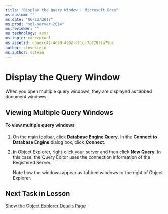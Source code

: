 ```yaml
---
title: "Display the Query Window | Microsoft Docs"
ms.custom: ""
ms.date: "06/13/2017"
ms.prod: "sql-server-2014"
ms.reviewer: ""
ms.technology: ssms
ms.topic: conceptual
ms.assetid: d3aecc41-4d79-49b2-a11c-7b2203fa79bc
author: stevestein
ms.author: sstein
---
```

# Display the Query Window
  When you open multiple query windows, they are displayed as tabbed document windows.  
  
## Viewing Multiple Query Windows  
  
#### To view multiple query windows  
  
1.  On the main toolbar, click **Database Engine Query**. In the **Connect to Database Engine** dialog box, click **Connect**.  
  
2.  In Object Explorer, right-click your server and then click **New Query**. In this case, the Query Editor uses the connection information of the Registered Server.  
  
     Note how the windows appear as tabbed windows to the right of Object Explorer.  
  
## Next Task in Lesson  
 [Show the Object Explorer Details Page](lesson-1-5-show-the-object-explorer-details-page.md)  
  
  
